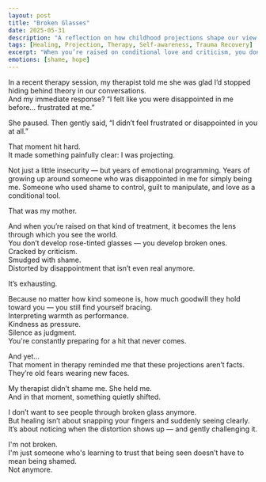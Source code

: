 ```yaml
---
layout: post
title: "Broken Glasses"
date: 2025-05-31
description: "A reflection on how childhood projections shape our view of others, and the quiet power of learning to see the world — and ourselves — more clearly."
tags: [Healing, Projection, Therapy, Self-awareness, Trauma Recovery]
excerpt: "When you’re raised on conditional love and criticism, you don’t grow up with rose-tinted glasses — you grow up with broken ones. Healing is learning to see clearly again."
emotions: [shame, hope]
---
```


In a recent therapy session, my therapist told me she was glad I’d stopped hiding behind theory in our conversations.  
And my immediate response? “I felt like you were disappointed in me before… frustrated at me.”

She paused. Then gently said, “I didn’t feel frustrated or disappointed in you at all.”

That moment hit hard.  
It made something painfully clear: I was projecting.

Not just a little insecurity — but years of emotional programming. Years of growing up around someone who was disappointed in me for simply being me. Someone who used shame to control, guilt to manipulate, and love as a conditional tool.

That was my mother.

And when you’re raised on that kind of treatment, it becomes the lens through which you see the world.  
You don’t develop rose-tinted glasses — you develop broken ones.  
Cracked by criticism.  
Smudged with shame.  
Distorted by disappointment that isn’t even real anymore.

It’s exhausting.

Because no matter how kind someone is, how much goodwill they hold toward you — you still find yourself bracing.  
Interpreting warmth as performance.  
Kindness as pressure.  
Silence as judgment.  
You're constantly preparing for a hit that never comes.

And yet…  
That moment in therapy reminded me that these projections aren’t facts.  
They’re old fears wearing new faces.

My therapist didn’t shame me. She held me.  
And in that moment, something quietly shifted.

I don’t want to see people through broken glass anymore.  
But healing isn’t about snapping your fingers and suddenly seeing clearly.  
It’s about noticing when the distortion shows up — and gently challenging it.

I'm not broken.  
I'm just someone who's learning to trust that being seen doesn’t have to mean being shamed.  
Not anymore.
